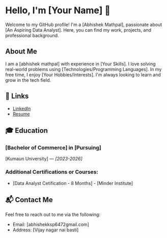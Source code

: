 # Hello, I'm [Your Name] 👋

Welcome to my GitHub profile! I'm a [Abhishek Mathpal], passionate about [An Aspiring Data Analyst]. Here, you can find my work, projects, and professional background.

## About Me

I am a [abhishek mathpal] with experience in [Your Skills]. I love solving real-world problems using [Technologies/Programming Languages]. In my free time, I enjoy [Your Hobbies/Interests]. I'm always looking to learn and grow in the tech field.

## 🔗 Links
- [LinkedIn](https://bit.ly/40PB6r9)  
- [Resume](https://drive.google.com/file/d/1n3olNxS6l-Dk8cvt044NF1sUt_Ewwvpn/view?usp=drivesdk)



## 🎓 Education

### [Bachelor of Commerce] in [Pursuing]  
[Kumaun University] — _[2023-2026]_

### Additional Certifications or Courses:
- [Data Analyst Cetification - 8 Months] - [Minder Institute]  
  



## 📬 Contact Me
Feel free to reach out to me via the following:
- Email: [abhishekksp6472gmail.com]
- Address: [Vijay nagar nai basti]


